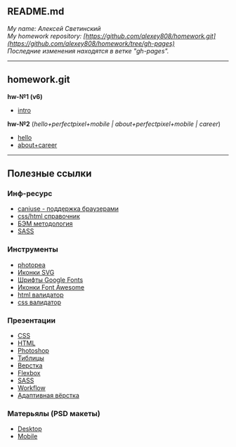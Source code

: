 
## README.md

*My name: Алексей Светинский*  
*My homework repository: [https://github.com/alexey808/homework.git](https://github.com/alexey808/homework/tree/gh-pages)*  
*Последние изменения находятся в ветке "gh-pages".*  

---

## homework.git

**hw-№1 (v6)**

- [intro](https://alexey808.github.io/homework/intro)

**hw-№2** (*hello+perfectpixel+mobile | about+perfectpixel+mobile | career*)

- [hello](https://alexey808.github.io/homework/portfolio/build/hello.html)
- [about+career](https://alexey808.github.io/homework/portfolio/build/index.html)

---

## Полезные ссылки

### Инф-ресурс
- [caniuse - поддержка браузерами](https://caniuse.com/)  
- [css/html справочник](https://webref.ru/ref)  
- [БЭМ методология](https://ru.bem.info/)  
- [SASS](https://sass-scss.ru/guide/)

### Инструменты
- [photopea](https://www.photopea.com/) 
- [Иконки SVG](https://www.iconfinder.com)  
- [Шрифты Google Fonts](https://fonts.google.com/)
- [Иконки Font Awesome](http://fontawesome.io/icons/)
- [html валидатор](https://jigsaw.w3.org/css-validator/)  
- [css валидатор](https://jigsaw.w3.org/css-validator/)  

### Презентации
- [CSS](https://drive.google.com/open?id=1sBnc-3fVCdUGBJ2YHcpfT3JJlKqo-9bS)  
- [HTML](https://drive.google.com/open?id=1fyHAC2kiieKPFWb9F5gDTEXh1xnKp4Tb)  
- [Photoshop](https://drive.google.com/open?id=1OE9oAqnnvSV-FJNkSRdLNBGya65NoR7Y)  
- [Тиблицы](https://drive.google.com/open?id=1S3UdTCsQO8EZKffI3jQ0qeyUvXj328Le)  
- [Верстка](https://drive.google.com/open?id=1Lsy_qgNJd1qBQZ7terqceG4l0cO82LiY)
- [Flexbox](https://drive.google.com/open?id=1JFL9VanAO-GwGbAnyPoF7BqaGv-EsqHa)
- [SASS](https://drive.google.com/open?id=1bVpOPsdlryR_WDH2jZjpvQr3ngCM4sT1) 
- [Workflow](https://drive.google.com/open?id=1aMGFO9Acej7HhedfxzUHCIrCXnQ-eudm) 
- [Адаптивная вёрстка](https://drive.google.com/open?id=1Kb_aClaAYI1j4Qbdv2FDCQKS5ic8305w)  

### Матерьялы (PSD макеты)
- [Desktop](https://drive.google.com/open?id=18sC3bCSaDxvOVmWXHlDksW_Ke07gN6qn)  
- [Mobile](https://drive.google.com/open?id=1q7AbbOqxxbAuwRMA_T5Po5L0e1jZ-APH)  